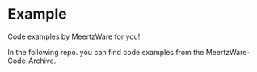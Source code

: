 # Example
Code examples by MeertzWare for you!


In the following repo. you can find code examples from the MeertzWare-Code-Archive.
